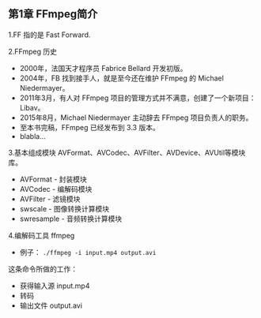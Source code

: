 ## 第1章 FFmpeg简介

1.FF 指的是 Fast Forward.

2.FFmpeg 历史
- 2000年，法国天才程序员 Fabrice Bellard 开发初版。
- 2004年，FB 找到接手人，就是至今还在维护 FFmpeg 的 Michael Niedermayer。
- 2011年3月，有人对 FFmpeg 项目的管理方式并不满意，创建了一个新项目：Libav。
- 2015年8月，Michael Niedermayer 主动辞去 FFmpeg 项目负责人的职务。
- 至本书完稿，FFmpeg 已经发布到 3.3 版本。
- blabla...

3.基本组成模块
AVFormat、AVCodec、AVFilter、AVDevice、AVUtil等模块库。

- AVFormat - 封装模块
- AVCodec  - 编解码模块
- AVFilter - 滤镜模块
- swscale  - 图像转换计算模块
- swresample - 音频转换计算模块

4.编解码工具 ffmpeg
- 例子：
   `./ffmpeg -i input.mp4 output.avi`

这条命令所做的工作：
- 获得输入源 input.mp4
- 转码
- 输出文件 output.avi


